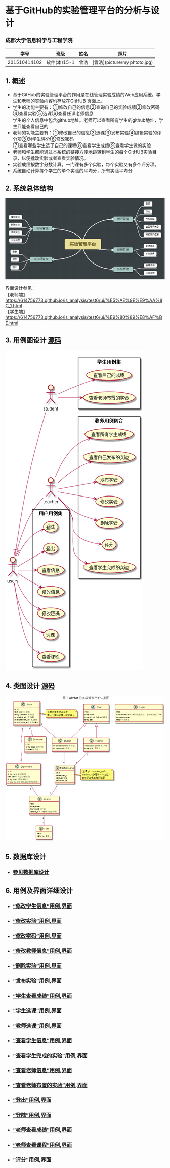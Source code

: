 ﻿<!-- markdownlint-disable MD033-->
<!-- 禁止MD033类型的警告 https://www.npmjs.com/package/markdownlint -->

# 基于GitHub的实验管理平台的分析与设计

### 成都大学信息科学与工程学院

|学号|班级|姓名|照片|
|:-------:|:-------------: | :----------:|:---:|
|201510414102|软件(本)15-1|曾浩|[曾浩](picture/my phtoto.jpg)|

## 1. 概述
- 基于GitHub的实验管理平台的作用是在线管理实验成绩的Web应用系统。学生和老师的实验内容均存放在GitHUB
页面上。
- 学生的功能主要有：①修改自己的信息②查询自己的实验成绩③修改密码④查看实验⑤选课⑥查看任课老师信息
  <br>学生的个人信息中包含github地址。老师可以查看所有学生的github地址，学生只能查看自己的
- 老师的功能主要有：①修改自己的信息②选课③发布实验④编辑实验的评分项⑤对学生评分⑥修改密码<br>
  ⑦查看哪些学生选了自己的课程⑧查看学生成绩⑨查看学生做的实验
- 老师和学生都能通过本系统的链接方便地跳转到学生的每个GitHUB实验目录，以便批改实验或者查看实验情况。
- 实验成绩按数字分数计算。一门课有多个实验，每个实验又有多个评分项。
- 系统自动计算每个学生的单个实验的平均分，所有实验平均分

## 2. 系统总体结构
![](picture/实验管理平台系统结构.png)

界面设计参见：<br>【老师端】 https://614756773.github.io/is_analysis/test6/ui/%E5%AE%9E%E9%AA%8C_1.html
              <br>【学生端】 https://614756773.github.io/is_analysis/test6/ui/%E9%80%89%E8%AF%BE.html

## 3. 用例图设计 [源码](src/用例图.puml)
![](picture/用例图.png)

## 4. 类图设计 [源码](src/类图.puml)
![](./picture/类图.png)

## 5. 数据库设计
- ### [参见数据库设计](数据库设计.md)

## 6. 用例及界面详细设计
- ### [“修改学生信息”用例](./用例/修改学生信息.md),[界面](https://614756773.github.io/is_analysis/test6/ui/%E4%BF%AE%E6%94%B9%E5%AD%A6%E7%94%9F%E4%BF%A1%E6%81%AF.html)
- ### [“修改实验”用例](./用例/修改实验.md),[界面](https://614756773.github.io/is_analysis/test6/ui/%E5%AE%9E%E9%AA%8C_1.html)
- ### [“修改密码”用例](./用例/修改密码.md),[界面](https://614756773.github.io/is_analysis/test6/ui/%E4%BF%AE%E6%94%B9%E5%AF%86%E7%A0%81_1.html)
- ### [“修改教师信息”用例](./用例/修改教师信息.md),[界面](https://614756773.github.io/is_analysis/test6/ui/%E4%BF%AE%E6%94%B9%E6%95%99%E5%B8%88%E4%BF%A1%E6%81%AF.html)
- ### [“删除实验”用例](./用例/删除实验.md),[界面](https://614756773.github.io/is_analysis/test6/ui/%E5%AE%9E%E9%AA%8C_1.html)
- ### [“发布实验”用例](./用例/发布实验.md),[界面](https://614756773.github.io/is_analysis/test6/ui/%E5%AE%9E%E9%AA%8C_1.html)
- ### [“学生查看成绩”用例](./用例/学生查看成绩.md),[界面](https://614756773.github.io/is_analysis/test6/ui/%E6%9F%A5%E7%9C%8B%E6%88%90%E7%BB%A9.html)
- ### [“学生选课”用例](./用例/学生选课.md),[界面](https://614756773.github.io/is_analysis/test6/ui/%E9%80%89%E8%AF%BE.html)
- ### [“教师选课”用例](./用例/教师选课.md),[界面](https://614756773.github.io/is_analysis/test6/ui/%E9%80%89%E8%AF%BE_1.html)
- ### [“查看学生信息”用例](./用例/查看学生信息.md),[界面](https://614756773.github.io/is_analysis/test6/ui/%E5%AD%A6%E7%94%9F%E4%BF%A1%E6%81%AF.html)
- ### [“查看学生完成的实验”用例](./用例/查看学生完成的实验.md),[界面](https://614756773.github.io/is_analysis/test6/ui/%E8%AF%84%E5%88%86.html)
- ### [“查看老师信息”用例](./用例/查看老师信息.md),[界面](https://614756773.github.io/is_analysis/test6/ui/%E6%95%99%E5%B8%88%E4%BF%A1%E6%81%AF_1.html)
- ### [“查看老师布置的实验”用例](./用例/查看老师布置的实验.md),[界面](https://614756773.github.io/is_analysis/test6/ui/%E5%AE%9E%E9%AA%8C.html)
- ### [“登出”用例](./用例/登出.md),[界面](https://614756773.github.io/is_analysis/test6/ui/%E5%AE%9E%E9%AA%8C.html)
- ### [“登陆”用例](./用例/登陆.md),[界面](https://614756773.github.io/is_analysis/test6/ui/%E7%99%BB%E9%99%86.html)
- ### [“老师查看成绩”用例](./用例/老师查看成绩.md),[界面](https://614756773.github.io/is_analysis/test6/ui/%E6%9F%A5%E7%9C%8B%E6%88%90%E7%BB%A9_1.html)
- ### [“老师查看课程”用例](./用例/老师查看课程.md),[界面](https://614756773.github.io/is_analysis/test6/ui/%E9%80%89%E8%AF%BE_1.html)
- ### [“评分”用例](./用例/评分.md),[界面](https://614756773.github.io/is_analysis/test6/ui/%E8%AF%84%E5%88%86.html)
